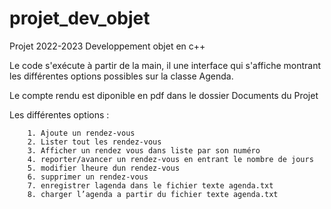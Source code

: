 # projet_dev_objet

Projet 2022-2023 Developpement objet en c++

Le code s'exécute à partir de la main, il une interface qui s'affiche montrant les différentes options possibles sur la classe Agenda.

Le compte rendu est diponible en pdf dans le dossier Documents du Projet

Les différentes options :

		1. Ajoute un rendez-vous
        2. Lister tout les rendez-vous 
        3. Afficher un rendez vous dans liste par son numéro
        4. reporter/avancer un rendez-vous en entrant le nombre de jours
        5. modifier lheure dun rendez-vous
        6. supprimer un rendez-vous
        7. enregistrer lagenda dans le fichier texte agenda.txt 
        8. charger l’agenda a partir du fichier texte agenda.txt
		
		